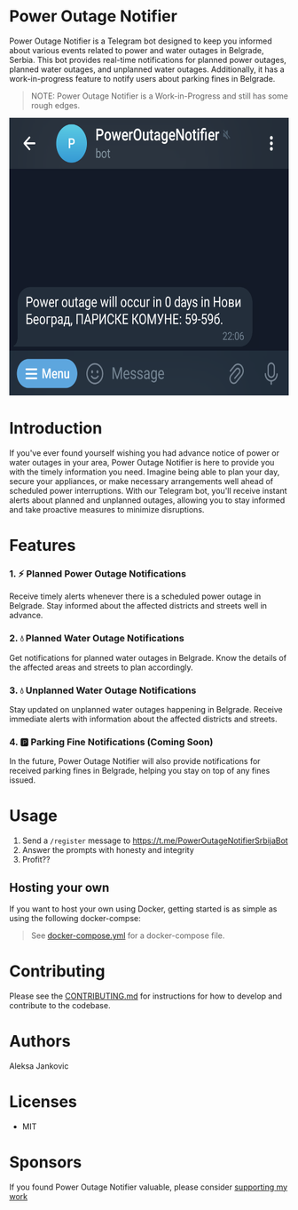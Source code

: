 

# Power Outage Notifier

Power Outage Notifier is a Telegram bot designed to keep you informed about various events related to power and water outages in Belgrade, Serbia. This bot provides real-time notifications for planned power outages, planned water outages, and unplanned water outages. Additionally, it has a work-in-progress feature to notify users about parking fines in Belgrade.

> NOTE: Power Outage Notifier is a Work-in-Progress and still has some rough edges.

<img src="./docs/Screenshot-Telegram-small.png" alt="Alt text" height="500" />

# Introduction

If you've ever found yourself wishing you had advance notice of power or water outages in your area, Power Outage Notifier is here to provide you with the timely information you need. Imagine being able to plan your day, secure your appliances, or make necessary arrangements well ahead of scheduled power interruptions. With our Telegram bot, you'll receive instant alerts about planned and unplanned outages, allowing you to stay informed and take proactive measures to minimize disruptions.

# Features
### 1. ⚡ Planned Power Outage Notifications
Receive timely alerts whenever there is a scheduled power outage in Belgrade. Stay informed about the affected districts and streets well in advance.

### 2. 💧 Planned Water Outage Notifications
Get notifications for planned water outages in Belgrade. Know the details of the affected areas and streets to plan accordingly.

### 3. 💧 Unplanned Water Outage Notifications
Stay updated on unplanned water outages happening in Belgrade. Receive immediate alerts with information about the affected districts and streets.

### 4. 🅿️ Parking Fine Notifications (Coming Soon)
In the future, Power Outage Notifier will also provide notifications for received parking fines in Belgrade, helping you stay on top of any fines issued.

# Usage

1. Send a `/register` message to https://t.me/PowerOutageNotifierSrbijaBot
2. Answer the prompts with honesty and integrity
3. Profit??

## Hosting your own

If you want to host your own using Docker, getting started is as simple as using the following docker-compse:

> See [docker-compose.yml](./docker-compose.yml) for a docker-compose file.

# Contributing

Please see the [CONTRIBUTING.md](CONTRIBUTING.md) for instructions for how to develop and contribute to the codebase.

# Authors

Aleksa Jankovic

# Licenses

- MIT

# Sponsors

If you found Power Outage Notifier valuable, please consider [supporting my work](https://github.com/sponsors/ak800i/)

